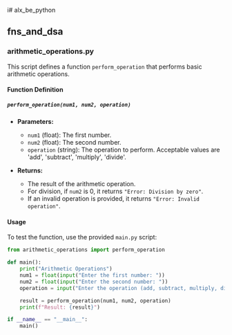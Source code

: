 i# alx_be_python

## fns_and_dsa

### arithmetic_operations.py

This script defines a function `perform_operation` that performs basic arithmetic operations.

#### Function Definition

##### `perform_operation(num1, num2, operation)`

- **Parameters:**
  - `num1` (float): The first number.
  - `num2` (float): The second number.
  - `operation` (string): The operation to perform. Acceptable values are 'add', 'subtract', 'multiply', 'divide'.

- **Returns:**
  - The result of the arithmetic operation.
  - For division, if `num2` is 0, it returns `"Error: Division by zero"`.
  - If an invalid operation is provided, it returns `"Error: Invalid operation"`.

#### Usage

To test the function, use the provided `main.py` script:

```python
from arithmetic_operations import perform_operation

def main():
    print("Arithmetic Operations")
    num1 = float(input("Enter the first number: "))
    num2 = float(input("Enter the second number: "))
    operation = input("Enter the operation (add, subtract, multiply, divide): ").strip().lower()

    result = perform_operation(num1, num2, operation)
    print(f"Result: {result}")

if __name__ == "__main__":
    main()

